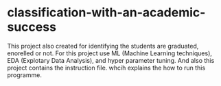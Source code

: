 # classification-with-an-academic-success
This project also created for identifying the students are graduated, enorelled or not. For this project use ML (Machine Learning techniques), EDA (Explotary Data Analysis), and hyper parameter tuning. And also this project contains the instruction file. whcih explains the how to  run this programme.
